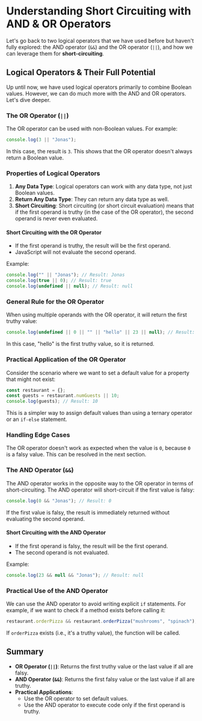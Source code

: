 # Understanding Short Circuiting with AND & OR Operators

Let's go back to two logical operators that we have used before but haven't fully explored: the AND operator (`&&`) and the OR operator (`||`), and how we can leverage them for **short-circuiting**.

## Logical Operators & Their Full Potential

Up until now, we have used logical operators primarily to combine Boolean values. However, we can do much more with the AND and OR operators. Let's dive deeper.

### The OR Operator (`||`)

The OR operator can be used with non-Boolean values. For example:

```javascript
console.log(3 || "Jonas");
```

In this case, the result is `3`. This shows that the OR operator doesn't always return a Boolean value.

### Properties of Logical Operators

1. **Any Data Type**: Logical operators can work with any data type, not just Boolean values.
2. **Return Any Data Type**: They can return any data type as well.
3. **Short Circuiting**: Short circuiting (or short circuit evaluation) means that if the first operand is truthy (in the case of the OR operator), the second operand is never even evaluated.

#### Short Circuiting with the OR Operator

- If the first operand is truthy, the result will be the first operand.
- JavaScript will not evaluate the second operand.

Example:

```javascript
console.log("" || "Jonas"); // Result: Jonas
console.log(true || 0); // Result: true
console.log(undefined || null); // Result: null
```

### General Rule for the OR Operator

When using multiple operands with the OR operator, it will return the first truthy value:

```javascript
console.log(undefined || 0 || "" || "hello" || 23 || null); // Result: hello
```

In this case, "hello" is the first truthy value, so it is returned.

### Practical Application of the OR Operator

Consider the scenario where we want to set a default value for a property that might not exist:

```javascript
const restaurant = {};
const guests = restaurant.numGuests || 10;
console.log(guests); // Result: 10
```

This is a simpler way to assign default values than using a ternary operator or an `if-else` statement.

### Handling Edge Cases

The OR operator doesn't work as expected when the value is `0`, because `0` is a falsy value. This can be resolved in the next section.

### The AND Operator (`&&`)

The AND operator works in the opposite way to the OR operator in terms of short-circuiting. The AND operator will short-circuit if the first value is falsy:

```javascript
console.log(0 && "Jonas"); // Result: 0
```

If the first value is falsy, the result is immediately returned without evaluating the second operand.

#### Short Circuiting with the AND Operator

- If the first operand is falsy, the result will be the first operand.
- The second operand is not evaluated.

Example:

```javascript
console.log(23 && null && "Jonas"); // Result: null
```

### Practical Use of the AND Operator

We can use the AND operator to avoid writing explicit `if` statements. For example, if we want to check if a method exists before calling it:

```javascript
restaurant.orderPizza && restaurant.orderPizza("mushrooms", "spinach");
```

If `orderPizza` exists (i.e., it's a truthy value), the function will be called.

## Summary

- **OR Operator (`||`)**: Returns the first truthy value or the last value if all are falsy.
- **AND Operator (`&&`)**: Returns the first falsy value or the last value if all are truthy.
- **Practical Applications**:
  - Use the OR operator to set default values.
  - Use the AND operator to execute code only if the first operand is truthy.
